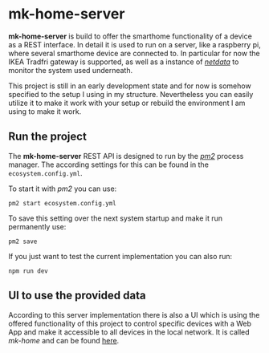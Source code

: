 # mk-home-server

**mk-home-server** is build to offer the smarthome functionality of a device as a REST interface. In detail it is used to run on a server, like a raspberry pi, where several smarthome device are connected to. In particular for now the IKEA Tradfri gateway is supported, as well as a instance of [_netdata_](https://github.com/netdata/netdata) to monitor the system used underneath.

This project is still in an early development state and for now is somehow specified to the setup I using in my structure. Nevertheless you can easily utilize it to make it work with your setup or rebuild the environment I am using to make it work.

## Run the project

The **mk-home-server** REST API is designed to run by the [_pm2_](https://github.com/Unitech/pm2) process manager. The according settings for this can be found in the `ecosystem.config.yml`.

To start it with *pm2* you can use:

```
pm2 start ecosystem.config.yml
```

To save this setting over the next system startup and make it run permanently use:

```
pm2 save
```

If you just want to test the current implementation you can also run:

```
npm run dev
```

## UI to use the provided data

According to this server implementation there is also a UI which is using the offered functionality of this project to control specific devices with a Web App and make it accessible to all devices in the local network. It is called *mk-home* and can be found [here](https://github.com/Mo0812/mk-home).